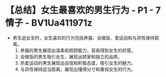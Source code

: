 # 【总结】女生最喜欢的男生行为 - P1 - 7情子 - BV1Ua411971z

-   男生追女生时，女生喜欢的行为包括养猫、会做饭、爱运动和与异性保持距离。
    1.  养猫的男生展现出温柔和照顾能力，容易得到女生的好感。
    2.  会做饭的男生吸引女生，展现出顾家和独立的品质。
    3.  热爱运动的男生展现出自信和积极态度，吸引女生的魅力。
    4.  与异性保持适当距离，展现出懂得分寸和重视女生的行为。